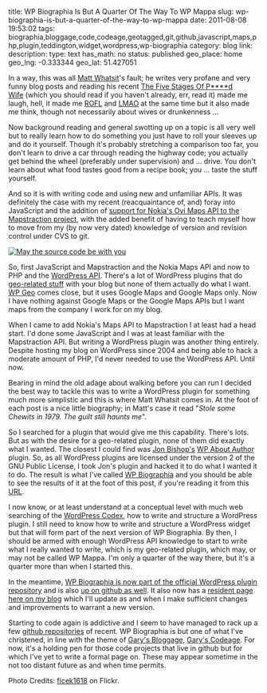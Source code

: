 title: WP Biographia Is But A Quarter Of The Way To WP Mappa
slug: wp-biographia-is-but-a-quarter-of-the-way-to-wp-mappa
date: 2011-08-08 19:53:02
tags: biographia,bloggage,code,codeage,geotagged,git,github,javascript,maps,php,plugin,teddington,widget,wordpress,wp-biographia
category: blog
link: 
description: 
type: text
has_math: no
status: published
geo_place: home
geo_lng: -0.333344
geo_lat: 51.427051

In a way, this was all [Matt Whatsit](https://twitter.com/#!/mattwhatsit "https://twitter.com/#!/mattwhatsit")'s fault; he writes very profane and very funny blog posts and reading his recent [The Five Stages Of P\*\*\*\*d Wife](https://mattwhatsit.net/2011/04/29/the-5-stages-of-pissed-wife/ "https://mattwhatsit.net/2011/04/29/the-5-stages-of-pissed-wife/") (which you should read if you haven't already, err, read it) made me laugh, hell, it made me [ROFL](https://www.urbandictionary.com/define.php?term=rofl "https://www.urbandictionary.com/define.php?term=rofl") and [LMAO](https://www.urbandictionary.com/define.php?term=lmao "https://www.urbandictionary.com/define.php?term=lmao") at the same time but it also made me think, though not necessarily about wives or drunkenness ...

Now background reading and general swotting up on a topic is all very well but to really learn how to do something you just have to roll your sleeves up and do it yourself. Though it's probably stretching a comparison too far, you don't learn to drive a car through reading the highway code; you actually get behind the wheel (preferably under supervision) and ... drive. You don't learn about what food tastes good from a recipe book; you ... taste the stuff yourself.

And so it is with writing code and using new and unfamiliar APIs. It was definitely the case with my recent (reacquaintance of, and) foray into JavaScript and the addition of [support for Nokia's Ovi Maps API to the Mapstraction project](/2011/07/14/mapstraction-maps-and-me/ "/2011/07/14/mapstraction-maps-and-me/"), with the added benefit of having to teach myself how to move from my (by now very dated) knowledge of version and revision control under CVS to git.

<!-- TEASER_END -->

[![May the source code be with you](https://farm4.static.flickr.com/3031/3085727039_f2ee2de22f_d.jpg)](https://www.flickr.com/photos/ficek/3085727039/in/photostream/ "May the source code be with you")

So, first JavaScript and Mapstraction and the Nokia Maps API and now to PHP and the [WordPress API](https://codex.wordpress.org/WordPress_API's "https://codex.wordpress.org/WordPress_API's"). There's a lot of WordPress plugins that do [geo-related stuff](https://wordpress.org/extend/plugins/search.php?q=geo "https://wordpress.org/extend/plugins/search.php?q=geo") with your blog but none of them actually do what I want. [WP Geo](https://wordpress.org/extend/plugins/wp-geo/ "https://wordpress.org/extend/plugins/wp-geo/") comes close, but it uses Google Maps and Google Maps only. Now I have nothing against Google Maps or the Google Maps APIs but I want maps from the company I work for on my blog.

When I came to add Nokia's Maps API to Mapstraction I at least had a head start. I'd done some JavaScript and I was at least familiar with the Mapstraction API. But writing a WordPress plugin was another thing entirely. Despite hosting my blog on WordPress since 2004 and being able to hack a moderate amount of PHP, I'd never needed to use the WordPress API. Until now.

Bearing in mind the old adage about walking before you can run I decided the best way to tackle this was to write a WordPress plugin for something much more simplistic and this is where Matt Whatsit comes in. At the foot of each post is a nice little biography; in Matt's case it read "*Stole some Chewits in 1979. The guilt still haunts me*".

So I searched for a plugin that would give me this capability. There's lots. But as with the desire for a geo-related plugin, none of them did exactly what I wanted. The closest I could find was [Jon Bishop's](https://www.jonbishop.com/ "https://www.jonbishop.com/") [WP About Author](https://wordpress.org/extend/plugins/wp-about-author/ "https://wordpress.org/extend/plugins/wp-about-author/") plugin. So, as all WordPress plugins are licensed under the version 2 of the GNU Public License, I took Jon's plugin and hacked it to do what I wanted it to do. The result is what I've called [WP Biographia](https://wordpress.org/extend/plugins/wp-biographia/ "https://wordpress.org/extend/plugins/wp-biographia/") and you should be able to see the results of it at the foot of this post, if you're reading it from this [URL](/2011/08/08/wp-biographia-is-but-a-quarter-of-the-way-to-wp-mappa "/2011/08/08/wp-biographia-is-but-a-quarter-of-the-way-to-wp-mappa").

I now know, or at least understand at a conceptual level with much web searching of the [WordPress Codex](https://codex.wordpress.org/ "https://codex.wordpress.org/"), how to write and structure a WordPress plugin. I still need to know how to write and structure a WordPress widget but that will form part of the next version of WP Biographia. By then, I should be armed with enough WordPress API knowledge to start to write what I really wanted to write, which is my geo-related plugin, which may, or may not be called WP Mappa. I'm only a quarter of the way there, but it's a quarter more than when I started this.

In the meantime, [WP Biographia is now part of the official WordPress plugin repository](https://wordpress.org/extend/plugins/wp-biographia/ "https://wordpress.org/extend/plugins/wp-biographia/") and is also [up on github as well](https://github.com/vicchi/wp-biographia "https://github.com/vicchi/wp-biographia"). It also now has a [resident page here on my blog](/pages/codeage/wp-biographia/ "/pages/codeage/wp-biographia/") which I'll update as and when I make sufficient changes and improvements to warrant a new version.

Starting to code again is addictive and I seem to have managed to rack up a few [github repositories](https://github.com/vicchi "https://github.com/vicchi") of recent. WP Biographia is but one of what I've christened, in line with the theme of [Gary's Bloggage](/ "/"), [Gary's Codeage](/pages/codeage/ "/pages/codeage/"). For now, it's a holding pen for those code projects that live in github but for which I've yet to write a formal page on. These may appear sometime in the not too distant future as and when time permits.


Photo Credits: [ficek1618](https://www.flickr.com/photos/ficek/3085727039/in/photostream/ "https://www.flickr.com/photos/ficek/3085727039/in/photostream/") on Flickr.


